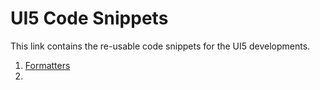 # UI5 Code Snippets 

This link contains the re-usable code snippets for the UI5 developments. 

1. [Formatters](formatters)
2. 
